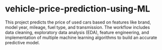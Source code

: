 # vehicle-price-prediction-using-ML
This project predicts the price of used cars based on features like brand, model year, mileage, fuel type, and transmission. The workflow includes data cleaning, exploratory data analysis (EDA), feature engineering, and implementation of multiple machine learning algorithms to build an accurate predictive model.

